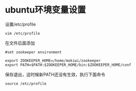 # ubuntu环境变量设置

设置/etc/profile

```
vim /etc/profile
```


在文件后面添加

```
#set zookeeper environment

export ZOOKEEPER_HOME=/home/mokiwi/zookeeper
export PATH=$PATH:$ZOOKEEPER_HOME/bin:$ZOOKEEPER_HOME/conf

```

保存退出，这时候新PATH还没有生效，执行下面命令

```
source /etc/profile
```

